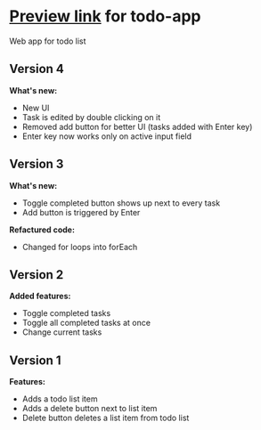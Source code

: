 # [Preview link](https://jasonbaciulis.github.io/todo-app/) for todo-app
Web app for todo list

## Version 4
__What's new:__
* New UI
* Task is edited by double clicking on it
* Removed add button for better UI (tasks added with Enter key)
* Enter key now works only on active input field

## Version 3
__What's new:__
* Toggle completed button shows up next to every task
* Add button is triggered by Enter

__Refactured code:__
* Changed for loops into forEach

## Version 2
__Added features:__
* Toggle completed tasks
* Toggle all completed tasks at once
* Change current tasks

## Version 1
__Features:__
* Adds a todo list item
* Adds a delete button next to list item
* Delete button deletes a list item from todo list
